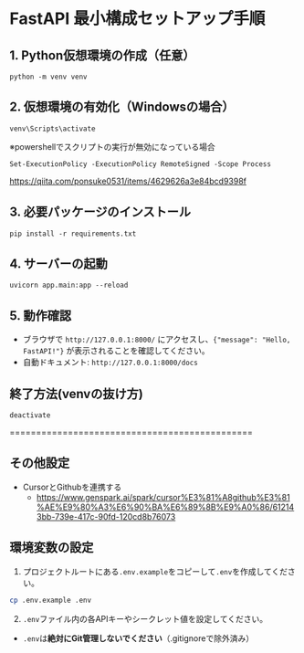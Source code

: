 # FastAPI 最小構成セットアップ手順

## 1. Python仮想環境の作成（任意）
```
python -m venv venv
```

## 2. 仮想環境の有効化（Windowsの場合）
```
venv\Scripts\activate
```
※powershellでスクリプトの実行が無効になっている場合
```
Set-ExecutionPolicy -ExecutionPolicy RemoteSigned -Scope Process
```
https://qiita.com/ponsuke0531/items/4629626a3e84bcd9398f

## 3. 必要パッケージのインストール
```
pip install -r requirements.txt
```

## 4. サーバーの起動
```
uvicorn app.main:app --reload
```

## 5. 動作確認
- ブラウザで `http://127.0.0.1:8000/` にアクセスし、`{"message": "Hello, FastAPI!"}` が表示されることを確認してください。
- 自動ドキュメント: `http://127.0.0.1:8000/docs` 

## 終了方法(venvの抜け方)
```
deactivate
```

==============================================
## その他設定
- CursorとGithubを連携する
  - https://www.genspark.ai/spark/cursor%E3%81%A8github%E3%81%AE%E9%80%A3%E6%90%BA%E6%89%8B%E9%A0%86/612143bb-739e-417c-90fd-120cd8b76073

## 環境変数の設定

1. プロジェクトルートにある`.env.example`をコピーして`.env`を作成してください。

```sh
cp .env.example .env
```

2. `.env`ファイル内の各APIキーやシークレット値を設定してください。

- `.env`は**絶対にGit管理しないでください**（.gitignoreで除外済み）